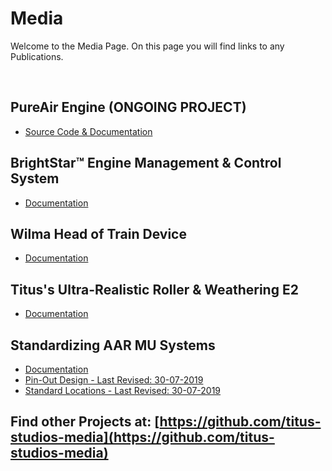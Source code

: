 
# Media

Welcome to the Media Page. On this page you will find links to any Publications.
 
<br>

## PureAir Engine (ONGOING PROJECT)
* [Source Code & Documentation](https://github.com/titus-studios-media/PureAir)

## BrightStar™ Engine Management & Control System
 * [Documentation](https://github.com/TitusStudiosMediaGroup/brightstar/blob/master/README.md)
 
## Wilma Head of Train Device
 * [Documentation](https://github.com/titus-studios-media/Wilma-Head-of-Train-Device/blob/master/README.md)

## Titus's Ultra-Realistic Roller & Weathering E2
 * [Documentation](https://github.com/titus-studios-media/Ultra-Realistic-Roller-Weathering-E2/blob/master/README.md)

## Standardizing AAR MU Systems 
 * [Documentation](https://github.com/titus-studios-media/Standardizing-AAR-MU-Systems-in-Garrys-Mod/wiki)
 * [Pin-Out Design - Last Revised: 30-07-2019](https://github.com/titus-studios-media/Standardizing-AAR-MU-Systems-in-Garrys-Mod/wiki/Pin-Out-Design)
 * [Standard Locations - Last Revised: 30-07-2019](https://github.com/titus-studios-media/Standardizing-AAR-MU-Systems-in-Garrys-Mod/wiki/Standard-Locations)
 
 
## Find other Projects at: [https://github.com/titus-studios-media](https://github.com/titus-studios-media)
